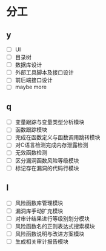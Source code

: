 # 分工

## y

- [ ] UI
- [ ] 目录树
- [ ] 数据库设计
- [ ] 外部工具脚本及接口设计
- [ ] 前后端接口设计
- [ ] maybe more

## q

- [ ] 变量跟踪与变量类型分析模块
- [ ] 函数跟踪模块
- [ ] 完成在函数定义与函数调用跳转模块
- [ ] 对C语言检测完成内存泄露检测
- [ ] 无效函数检测
- [ ] 区分漏洞函数风险等级模块
- [ ] 标记存在漏洞的代码行模块

## l

- [ ] 风险函数库管理模块
- [ ] 漏洞库手动扩充模块
- [ ] 对审计结果进行等级别划分模块
- [ ] 风险函数名的正则表达式搜索模块
- [ ] 风险函数说明与改进方案模块
- [ ] 生成相关审计报告模块
